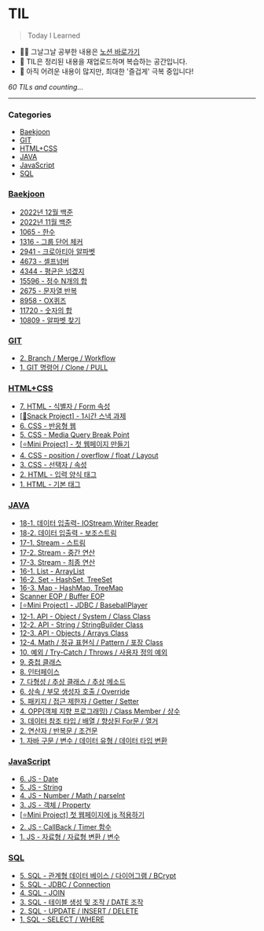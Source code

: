 # TIL
> Today I Learned

- ✍🏻 그날그날 공부한 내용은 [노션 바로가기](https://6suk.notion.site/d8178c919339498ca4d8a80ef05734f2?v=d4a48a1db91a401295b8cd0fcf1e45e0)
- 📑 TIL은 정리된 내용을 재업로드하며 복습하는 공간입니다.
- 🐣 아직 어려운 내용이 많지만, 최대한 '즐겁게' 극복 중입니다!


_60 TILs and counting..._

---

### Categories

- [Baekjoon](#Baekjoon)
- [GIT](#GIT)
- [HTML+CSS](#HTML+CSS)
- [JAVA](#JAVA)
- [JavaScript](#JavaScript)
- [SQL](#SQL)

### [Baekjoon](#Baekjoon)
- [2022년 12월 백준](Baekjoon/98.202212-All.md)
- [2022년 11월 백준](Baekjoon/99.202211-All.md)
- [1065 - 한수](Baekjoon/99.202211-S4-1065.md)
- [1316 - 그룹 단어 체커](Baekjoon/99.202211-S5-1316.md)
- [2941 - 크로아티아 알파벳](Baekjoon/99.202211-S5-2941.md)
- [4673 - 셀프넘버](Baekjoon/99.202211-S5-4673.md)
- [4344 - 평균은 넘겠지](Baekjoon/99.202211-V1-4344.md)
- [15596 - 정수 N개의 합](Baekjoon/99.202211-V2-15596.md)
- [2675 - 문자열 반복](Baekjoon/99.202211-V2-2675.md)
- [8958 - OX퀴즈](Baekjoon/99.202211-V2-8958.md)
- [11720 - 숫자의 합](Baekjoon/99.202211-V4-11720.md)
- [10809 - 알파벳 찾기](Baekjoon/99.202211-V5-10809.md)

### [GIT](#GIT)
- [2. Branch / Merge / Workflow](GIT/98.Branch_Merge_Workflow.md)
- [1. GIT 명령어 / Clone / PULL](GIT/99.명령어_Clone_PULL.md)

### [HTML+CSS](#HTML+CSS)
- [7. HTML - 식별자 / Form 속성](HTML+CSS/91.HTML-식별자_Form속성.md)
- [[🍪Snack Project] - 1시간 스낵 과제](HTML+CSS/92.SnackProject-1시간과제.md)
- [6. CSS - 반응형 웹](HTML+CSS/93.CSS-반응형웹.md)
- [5. CSS - Media Query Break Point](HTML+CSS/94.CSS-MediaQueryBreakPoint.md)
- [[⭐Mini Project] - 첫 웹페이지 만들기](HTML+CSS/95.Miniproject-FirstWebPage.md)
- [4. CSS - position / overflow / float / Layout](HTML+CSS/96.CSS-position-overflow-float-Layout-add.md)
- [3. CSS - 선택자 / 속성](HTML+CSS/97.CSS-선택자속성.md)
- [2. HTML - 입력 양식 태그](HTML+CSS/98.HTML-입력양식태그.md)
- [1. HTML - 기본 태그](HTML+CSS/99.HTML-기본태그.md)

### [JAVA](#JAVA)
- [18-1. 데이터 입출력- IOStream,Writer,Reader](JAVA/75.데이터입출력-IOStream_Writer_Reader.md)
- [18-2. 데이터 입출력 - 보조스트림](JAVA/76.데이터입출력-보조스트림.md)
- [17-1. Stream - 스트림](JAVA/77.Stream-스트림.md)
- [17-2. Stream - 중간 연산](JAVA/78.Stream-중간연산.md)
- [17-3. Stream - 최종 연산](JAVA/79.Stream-최종연산.md)
- [16-1. List - ArrayList](JAVA/80.List-ArrayList.md)
- [16-2. Set - HashSet, TreeSet](JAVA/81.Set-HashSet-TreeSet.md)
- [16-3. Map - HashMap, TreeMap](JAVA/82.Map-HashMap_TreeMap.md)
- [Scanner EOP / Buffer EOP](JAVA/83.Scanner-EOP_Buffer-EOP.md)
- [[⭐Mini Project] - JDBC / BaseballPlayer](JAVA/84.MiniProgect-BaseballPlayer.md)
- [12-1. API - Object / System / Class Class](JAVA/85.API-Object_System_Class.md)
- [12-2. API - String / StringBuilder Class](JAVA/86.API-String.md)
- [12-3. API - Objects / Arrays Class](JAVA/87.API-Objects,ArraysClass.md)
- [12-4. Math / 정규 표현식 / Pattern / 포장 Class](JAVA/89.API-MATH.md)
- [10. 예외 / Try-Catch / Throws / 사용자 정의 예외](JAVA/90.Throws_Exception.md)
- [9. 중첩 클래스](JAVA/91.중첩클래스.md)
- [8. 인터페이스](JAVA/92.인터페이스.md)
- [7. 다형성 / 추상 클래스 / 추상 메소드](JAVA/93.다형성_타입변환_추상클래스_추상메소드.md)
- [6. 상속 / 부모 생성자 호출 / Override](JAVA/94.상속_Override.md)
- [5. 패키지 / 접근 제한자 / Getter / Setter](JAVA/95.패키지_접근제한자_Getter와Setter.md)
- [4. OPP(객체 지향 프로그래밍) / Class Member / 상수](JAVA/96.OPP_ClassMember.md)
- [3. 데이터 참조 타입 / 배열 / 향상된 For문 / 열거](JAVA/97.데이터참조타입_배열_향상된For문_열거.md)
- [2. 연산자 / 반복문 / 조건문](JAVA/98.연산자_반복문_조건문.md)
- [1. 자바 구문 / 변수 / 데이터 유형 / 데이터 타입 변환](JAVA/99.JAVA기초.md)

### [JavaScript](#JavaScript)
- [6. JS - Date](JavaScript/93.JS-Date.md)
- [5. JS - String](JavaScript/94.JS-String.md)
- [4. JS - Number / Math / parseInt](JavaScript/95.JS-Number_Math_parseInt.md)
- [3. JS - 객체 / Property](JavaScript/96.JS-객체_Property.md)
- [[⭐Mini Project] 첫 웹페이지에 js 적용하기](JavaScript/97.Miniproject-AddJsMyWebpage.md)
- [2. JS - CallBack / Timer 함수](JavaScript/98.JS-CallBack_Timer.md)
- [1. JS - 자료형 / 자료형 변환 / 변수](JavaScript/99.JS-자료형_변수.md)

### [SQL](#SQL)
- [5. SQL - 관계형 데이터 베이스 / 다이어그램 / BCrypt](SQL/94.SQL-관계형데이터베이스.md)
- [5. SQL - JDBC / Connection](SQL/95.SQL-JDBC_Connection.md)
- [4. SQL - JOIN](SQL/96.SQL-JOIN.md)
- [3. SQL - 테이블 생성 및 조작 / DATE 조작](SQL/97.SQL-CREATETABLE-DATE.md)
- [2. SQL - UPDATE / INSERT / DELETE](SQL/98.SQL-UPDATE-INSERT-DELETE.md)
- [1. SQL - SELECT / WHERE](SQL/99.SQL-SELECT_WHERE.md)

[1]: https://simonwillison.net/2020/Apr/20/self-rewriting-readme/
[2]: https://github.com/jbranchaud/til

